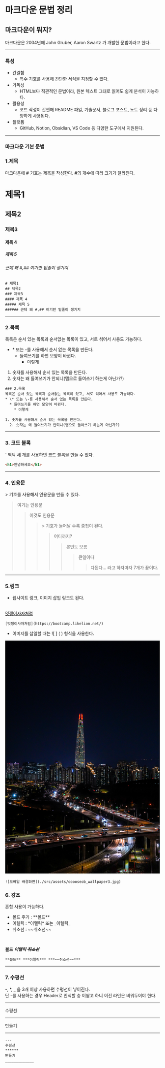 # 마크다운 문법 정리

## 마크다운이 뭐지?

마크다운은 2004년에 John Gruber, Aaron Swartz 가 개발한 문법이라고 한다.

---

### 특성

- 간결함
  - 특수 기호를 사용해 간단한 서식을 지정할 수 있다.
- 가독성
  - HTML보다 직관적인 문법이라, 원본 텍스트 그대로 읽어도 쉽게 분석이 가능하다.
- 활용성
  - 코드 작성이 간편해 README 파일, 기술문서, 블로그 포스트, 노트 정리 등 다양하게 사용된다.
- 플랫폼
  - GitHub, Notion, Obsidian, VS Code 등 다양한 도구에서 지원된다.

---

### 마크다운 기본 문법

### 1.제목

마크다운에 # 기호는 제목을 작성한다. #의 개수에 따라 크기가 달라진다.

# 제목1

## 제목2

### 제목3

#### 제목 4

##### 제목 5

###### 근데 왜 #,## 여기만 밑줄이 생기지

```
# 제목1
## 제목2
### 제목3
#### 제목 4
##### 제목 5
###### 근데 왜 #,## 여기만 밑줄이 생기지
```

---

### 2.목록

목록은 순서 있는 목록과 순서없는 목록이 있고, 서로 섞어서 사용도 가능하다.

- \* 또는 \-를 사용해서 순서 없는 목록을 만든다.
  - 들여쓰기를 하면 모양이 바뀐다.
    - 이렇게

1. 숫자를 사용해서 순서 있는 목록을 만든다.
2. 숫자는 왜 들여쓰기가 안되니(탭으로 들여쓰기 하는게 아닌가?)

```
### 2.목록
목록은 순서 있는 목록과 순서없는 목록이 있고, 서로 섞어서 사용도 가능하다.
* \* 또는 \-를 사용해서 순서 없는 목록을 만든다.
  * 들여쓰기를 하면 모양이 바뀐다.
    * 이렇게

1. 숫자를 사용해서 순서 있는 목록을 만든다.
  2. 숫자는 왜 들여쓰기가 안되니(탭으로 들여쓰기 하는게 아닌가?)
```

---

### 3. 코드 블록

` 백틱 세 개를 사용하면 코드 블록을 만들 수 있다.

```HTML
<h1>안녕하세요</h1>
```

---

### 4. 인용문

\> 기호를 사용해서 인용문을 만들 수 있다.

> 여기는 인용문
>
> > 이것도 인용문
> >
> > > \> 기호가 늘어날 수록 중첩이 된다.
> > >
> > > > 어디까지?
> > > >
> > > > > 본인도 모름
> > > > >
> > > > > > 큰일이다
> > > > > >
> > > > > > > 다된다... 라고 하자마자 7개가 끝이다.

---

### 5.링크

- 웹사이트 링크, 이미지 삽입 링크도 된다.

<br>[멋쟁이사자처럼](https://bootcamp.likelion.net/)

```
[멋쟁이사자처럼](https://bootcamp.likelion.net/)
```

- 이미지를 삽일할 때는 \!\[ \] \( \) 형식을 사용한다.

![모바일 배경화면](./src/assets/ooooseob_wallpaper3.jpg)

```
![모바일 배경화면](./src/assets/ooooseob_wallpaper3.jpg)
```

### 6. 강조

혼합 사용이 가능하다.

- 볼드 주기 : \*\*볼드\*\*
- 이텔릭 : \*이텔릭\* 또는 \_이텔릭\_
- 취소선 : \~\~취소선\~\~

<br>

**볼드** **_이텔릭_** **_~~취소선~~_**

```
**볼드** ***이텔릭*** ***~~취소선~~***
```

---

### 7. 수평선

\-, \*, \_ 을 3개 이상 사용하면 수평선이 넣어진다.<br>
단 \-를 사용하는 경우 Header로 인식할 숭 이싿고 하니 이전 라인은 비워두어야 한다.

---

수평선

---

만들기

---

```
---
수평선
******
만들기
_____________
```
